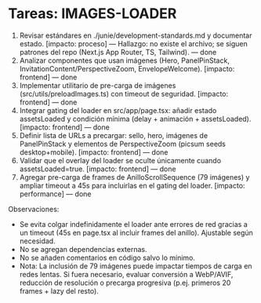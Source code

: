 # Tareas: IMAGES-LOADER

1. Revisar estándares en ./junie/development-standards.md y documentar estado. [impacto: proceso] — Hallazgo: no existe el archivo; se siguen patrones del repo (Next.js App Router, TS, Tailwind). — done
2. Analizar componentes que usan imágenes (Hero, PanelPinStack, InvitationContent/PerspectiveZoom, EnvelopeWelcome). [impacto: frontend] — done
3. Implementar utilitario de pre-carga de imágenes (src/utils/preloadImages.ts) con timeout de seguridad. [impacto: frontend] — done
4. Integrar gating del loader en src/app/page.tsx: añadir estado assetsLoaded y condición mínima (delay + animación + assetsLoaded). [impacto: frontend] — done
5. Definir lista de URLs a precargar: sello, hero, imágenes de PanelPinStack y elementos de PerspectiveZoom (picsum seeds desktop+mobile). [impacto: frontend] — done
6. Validar que el overlay del loader se oculte únicamente cuando assetsLoaded=true. [impacto: frontend] — done
7. Agregar pre-carga de frames de AnilloScrollSequence (79 imágenes) y ampliar timeout a 45s para incluirlas en el gating del loader. [impacto: performance] — done

Observaciones:
- Se evita colgar indefinidamente el loader ante errores de red gracias a un timeout (45s en page.tsx al incluir frames del anillo). Ajustable según necesidad.
- No se agregan dependencias externas.
- No se añaden comentarios en código salvo lo mínimo.
- Nota: La inclusión de 79 imágenes puede impactar tiempos de carga en redes lentas. Si fuera necesario, evaluar conversión a WebP/AVIF, reducción de resolución o precarga progresiva (p.ej. primeros 20 frames + lazy del resto).

